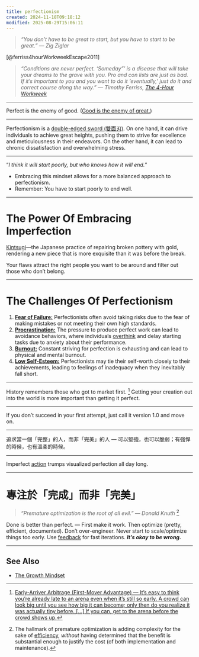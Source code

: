 ```yaml
---
title: perfectionism
created: 2024-11-18T09:18:12
modified: 2025-08-29T15:06:11
---
```


> _“You don’t have to be great to start, but you have to start to be great.” — Zig Ziglar_

[@ferriss4hourWorkweekEscape2011]

> _“Conditions are never perfect. ‘Someday”’ is a disease that will take your dreams to the grave with you. Pro and con lists are just as bad. If it’s important to you and you want to do it ‘eventually,’ just do it and correct course along the way.” ― Timothy Ferriss, [The 4-Hour Workweek](https://www.goodreads.com/work/quotes/1885647)_

---

Perfect is the enemy of good. ([Good is the enemy of great.](Do%20great%20work.md))

---

Perfectionism is a [double-edged sword (雙面刃)](Duality%20versus%20Polarity.md). On one hand, it can drive individuals to achieve great heights, pushing them to strive for excellence and meticulousness in their endeavors. On the other hand, it can lead to chronic dissatisfaction and overwhelming stress.

---

“_I think it will start poorly, but who knows how it will end._”

* Embracing this mindset allows for a more balanced approach to perfectionism.
* Remember: You have to start poorly to end well.

---

# The Power Of Embracing Imperfection

[Kintsugi](https://www.google.com/search?q=Kintsugi)—the Japanese practice of repairing broken pottery with gold, rendering a new piece that is more exquisite than it was before the break.

Your flaws attract the right people you want to be around and filter out those who don’t belong.

---

# The Challenges Of Perfectionism

1. **[Fear of Failure:](Fear%20of%20Failure%20and%20Success.md)** Perfectionists often avoid taking risks due to the fear of making mistakes or not meeting their own high standards.
2. **[Procrastination:](Procrastination.md)** The pressure to produce perfect work can lead to avoidance behaviors, where individuals [overthink](overthinking.md) and delay starting tasks due to anxiety about their performance.
3. **[Burnout:](Burnout.md)** Constant striving for perfection is exhausting and can lead to physical and mental burnout.
4. **[Low Self-Esteem:](your-relationship-with-yourself-sets-the-tone-for-every-other-relationships-you-have.md)** Perfectionists may tie their self-worth closely to their achievements, leading to feelings of inadequacy when they inevitably fall short.

---

History remembers those who got to market first. [^1] Getting your creation out into the world is more important than getting it perfect.

---

If you don’t succeed in your first attempt, just call it version 1.0 and move on.

---

追求當一個「完整」的人，而非「完美」的人 — 可以堅強，也可以脆弱；有強悍的時候，也有溫柔的時候。

---

Imperfect [action](cultivate-a-strong-bias-towards-action.md) trumps visualized perfection all day long.

---

# 專注於「完成」而非「完美」

> _“Premature optimization is the root of all evil.” — Donald Knuth_ [^2]

Done is better than perfect. — First make it work. Then optimize (pretty, efficient, documented). Don’t over-engineer. Never start to scale/optimize things too early. Use [feedback](feedback.md) for fast iterations. _**It’s okay to be wrong.**_

---

## See Also

* [The Growth Mindset](The%20Growth%20Mindset.md)

[^1]: [Early-Arriver Arbitrage (First-Mover Advantage) — It’s easy to think you’re already late to an arena even when it’s still so early. A crowd can look big until you see how big it can become; only then do you realize it was actually tiny before. […] If you can, get to the arena before the crowd shows up.](https://www.workingtheorys.com/p/before-the-crowd)
[^2]: The hallmark of premature optimization is adding complexity for the sake of [efficiency](what-you-work-on-is-far-more-important-than-how-productively-you-work.md), _without_ having determined that the benefit is substantial enough to justify the cost (of both implementation and maintenance).
